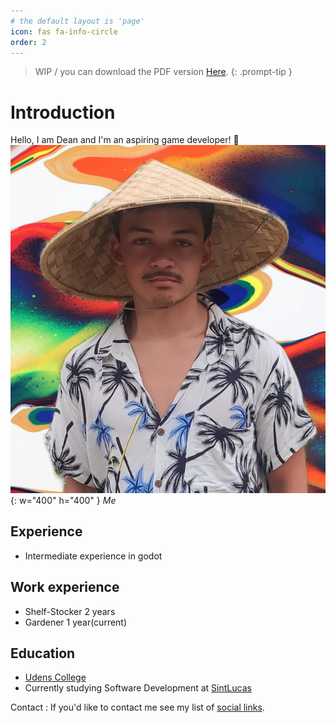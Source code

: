 ```yaml
---
# the default layout is 'page'
icon: fas fa-info-circle
order: 2
---
```

> WIP / you can download the PDF version [Here](https://duckduckgo.com/?t=ftsa&q=wip&iax=images&ia=images&iai=https%3A%2F%2Fproducts.sint.co.jp%2Fhubfs%2Fimages%2Fobpm%2Fblog%2Fwhat-is-wip-board.webp).
{: .prompt-tip }

# Introduction
Hello, I am Dean and I'm an aspiring game developer! 👋
![me](/assets/img/personal/avatar-2-CV.jpg){: w="400" h="400" }
_Me_

## Experience
- Intermediate experience in godot

## Work experience
- Shelf-Stocker 2 years
- Gardener 1 year(current)

## Education
- [Udens College](https://www.udenscollege.nl/)
- Currently studying Software Development at [SintLucas](https://www.sintlucas.nl/)

Contact
: If you'd like to contact me see my list of [social links](https://linksta.cc/@Dean).
